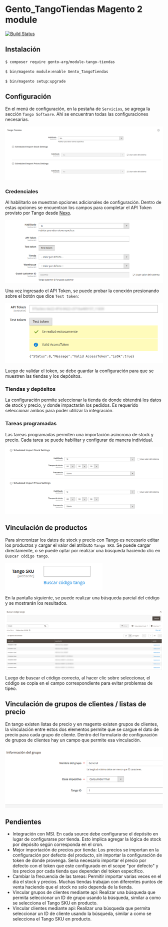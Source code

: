 # Gento_TangoTiendas Magento 2 module

[![Build Status](https://travis-ci.com/gento-arg/magento-tango-tiendas.svg?branch=master)](https://travis-ci.com/gento-arg/magento-tango-tiendas)

## Instalación

`$ composer require gento-arg/module-tango-tiendas`

`$ bin/magento module:enable Gento_TangoTiendas`

`$ bin/magento setup:upgrade`

## Configuración

En el menú de configuración, en la pestaña de `Servicios`, se agrega la sección `Tango Software`. Ahí se encuentran
todas las configuraciones necesarias.

![Sección de configuración](.docs/configuracion.png)

### Credenciales

Al habilitarlo se muestran opciones adicionales de configuración. Dentro de estas opciones se encuentran los campos para
completar el API Token provisto por Tango desde [Nexo](https://nexo.axoft.com/).

![Configuración de credenciales](.docs/configuracion-credenciales.png)

Una vez ingresado el API Token, se puede probar la conexión presionando sobre el botón que dice `Test token`:

![Test token](.docs/configuracion-test-token.png)

Luego de validar el token, se debe guardar la configuración para que se muestren las tiendas y los depósitos.

### Tiendas y depósitos

La configuración permite seleccionar la tienda de donde obtendrá los datos de stock y precio, y donde impactarán los
pedidos. Es requerido seleccionar ambos para poder utilizar la integración.

### Tareas programadas

Las tareas programadas permiten una importación asíncrona de stock y precio. Cada tarea se puede habilitar y configurar
de manera individual.

![Tareas programadas](.docs/configuracion-tareas-programadas.png)

## Vinculación de productos

Para sincronizar los datos de stock y precio con Tango es necesario editar los productos y cargar el valor del
atributo `Tango SKU`. Se puede cargar directamente, o se puede optar por realizar una búsqueda haciendo clic
en `Buscar código tango`.

![Atributo tango sku](.docs/catalogo-tango-sku.png)

En la pantalla siguiente, se puede realizar una búsqueda parcial del código y se mostrarán los resultados.

![Grilla de búsqueda](.docs/catalogo-buscar-tango-sku.png)

Luego de buscar el código correcto, al hacer clic sobre seleccionar, el código se copia en el campo correspondiente para
evitar problemas de tipeo.

## Vinculación de grupos de clientes / listas de precio

En tango existen listas de precio y en magento existen grupos de clientes, la vinculación entre estos dos elementos
permite que se cargue el dato de precio para cada grupo de cliente. Dentro del formulario de configuración de grupos de
clientes hay un campo que permite esa vinculación.

![Configuración de grupo de cliente](.docs/grupos-clientes-configuracion.png)

## Pendientes

- Integración con MSI. En cada source debe configurarse el depósito en lugar de configurarse por tienda. Esto implica
  agregar la lógica de stock por depósito según corresponda en el cron.
- Mejor importación de precios por tienda: Los precios se importan en la configuración por defecto del producto, sin
  importar la configuración de token de donde provenga. Seria necesario importar el precio por defecto con el token que
  este configurado en el scope "por defecto" y los precios por cada tienda que dependan del token especifico.
- Cambiar la frecuencia de las tareas: Permitir importar varias veces en el dia el stock y precios. Muchas tiendas
  trabajan con diferentes puntos de venta haciendo que el stock no solo dependa de la tienda.
- Vincular grupos de clientes mediante api: Realizar una búsqueda que permita seleccionar un ID de grupo usando la
  búsqueda, similar a como se selecciona el Tango SKU en producto.
- Vincular clientes mediante api: Realizar una búsqueda que permita seleccionar un ID de cliente usando la búsqueda,
  similar a como se selecciona el Tango SKU en producto. 














